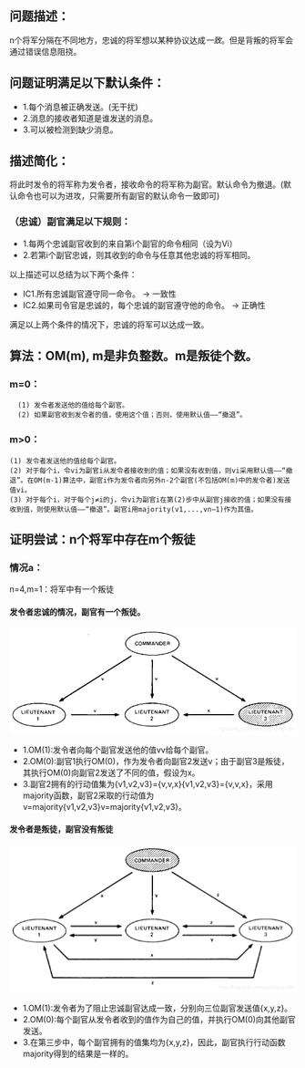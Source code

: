 ## 问题描述：
n个将军分隔在不同地方，忠诚的将军想以某种协议达成*一致*。但是背叛的将军会通过错误信息阻挠。

##  问题证明满足以下默认条件：
* 1.每个消息被正确发送。(无干扰)
* 2.消息的接收者知道是谁发送的消息。
* 3.可以被检测到缺少消息。

## 描述简化：
将此时发令的将军称为发令者，接收命令的将军称为副官。默认命令为撤退。(默认命令也可以为进攻，只需要所有副官的默认命令一致即可)
### （忠诚）副官满足以下规则：
* 1.每两个忠诚副官收到的来自第i个副官的命令相同（设为Vi）
* 2.若第i个副官忠诚，则其收到的命令与任意其他忠诚的将军相同。

以上描述可以总结为以下两个条件：
* IC1.所有忠诚副官遵守同一命令。 -> 一致性
* IC2.如果司令官是忠诚的，每个忠诚的副官遵守他的命令。 -> 正确性

满足以上两个条件的情况下，忠诚的将军可以达成一致。

## 算法：OM(m), m是非负整数。m是叛徒个数。
### m=0：
```
  (1) 发令者发送他的值给每个副官。
  (2) 如果副官收到发令者的值，使用这个值；否则，使用默认值——“撤退”。
```
### m>0：
```
(1) 发令者发送他的值给每个副官。
(2) 对于每个i，令vi为副官i从发令者接收到的值；如果没有收到值，则vi采用默认值——“撤退”。在OM(m-1)算法中，副官i作为发令者向另外n-2个副官(不包括OM(m)中的发令者)发送值vi。
(3) 对于每个i，对于每个j≠i的j，令vi为副官i在第(2)步中从副官j接收的值；如果没有接收到值，则使用默认值——“撤退”。副官i用majority(v1,...,vn−1)作为其值。

```
    
## 证明尝试：n个将军中存在m个叛徒
### 情况a：
  n=4,m=1：将军中有一个叛徒
  #### 发令者忠诚的情况，副官有一个叛徒。
  ![](https://github.com/liuzhen910201/Byzantine-failures/blob/master/m4n1.png)
  
* 1.OM(1):发令者向每个副官发送他的值vv给每个副官。
* 2.OM(0):副官1执行OM(0)，作为发令者向副官2发送v；由于副官3是叛徒，其执行OM(0)向副官2发送了不同的值，假设为x。
* 3.副官2拥有的行动值集为{v1,v2,v3}={v,v,x}{v1,v2,v3}={v,v,x}，采用majority函数，副官2采取的行动值为v=majority{v1,v2,v3}v=majority{v1,v2,v3}。

#### 发令者是叛徒，副官没有叛徒
![](https://github.com/liuzhen910201/Byzantine-failures/blob/master/m4n1_2.png)

* 1.OM(1):发令者为了阻止忠诚副官达成一致，分别向三位副官发送值{x,y,z}。
* 2.OM(0):每个副官从发令者收到的值作为自己的值，并执行OM(0)向其他副官发送。
* 3.在第三步中，每个副官拥有的值集均为{x,y,z}，因此，副官执行行动函数majority得到的结果是一样的。
